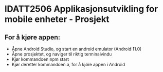 # IDATT2506 Applikasjonsutvikling for mobile enheter - Prosjekt

## For å kjøre appen:
- Åpne Android Studio, og start en android emulator (Android 11.0)
- Åpne prosjektet, og naviger til riktig terminalvindu
- Kjør kommandoen npm start
- Kjør deretter kommandoen a, for å kjøre appen i Android
